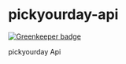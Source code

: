 # pickyourday-api

[![Greenkeeper badge](https://badges.greenkeeper.io/Zombispormedio/pickyourday-api.svg)](https://greenkeeper.io/)

pickyourday Api

